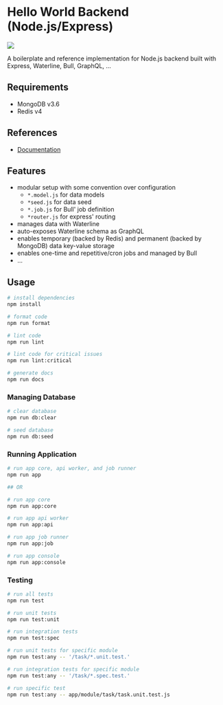 # Hello World Backend (Node.js/Express)

![](https://img.shields.io/david/emiketic/helloworld-express.svg?style=for-the-badge)

A boilerplate and reference implementation for Node.js backend built with Express, Waterline, Bull, GraphQL, ...

## Requirements

- MongoDB v3.6
- Redis v4

## References

- [Documentation](./docs/)

## Features

- modular setup with some convention over configuration
  - `*.model.js` for data models
  - `*seed.js` for data seed
  - `*.job.js` for Bull' job definition
  - `*router.js` for express' routing
- manages data with Waterline
- auto-exposes Waterline schema as GraphQL
- enables temporary (backed by Redis) and permanent (backed by MongoDB) data key-value storage
- enables one-time and repetitive/cron jobs and managed by Bull
- ...

## Usage

```sh
# install dependencies
npm install

# format code
npm run format

# lint code
npm run lint

# lint code for critical issues
npm run lint:critical

# generate docs
npm run docs
```

### Managing Database

```sh
# clear database
npm run db:clear

# seed database
npm run db:seed
```

### Running Application

```sh
# run app core, api worker, and job runner
npm run app

## OR

# run app core
npm run app:core

# run app api worker
npm run app:api

# run app job runner
npm run app:job

# run app console
npm run app:console
```

### Testing

```sh
# run all tests
npm run test

# run unit tests
npm run test:unit

# run integration tests
npm run test:spec

# run unit tests for specific module
npm run test:any -- '/task/*.unit.test.'

# run integration tests for specific module
npm run test:any -- '/task/*.spec.test.'

# run specific test
npm run test:any -- app/module/task/task.unit.test.js
```
